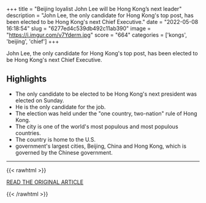+++
title = "Beijing loyalist John Lee will be Hong Kong’s next leader"
description = "John Lee, the only candidate for Hong Kong's top post, has been elected to be Hong Kong's next Chief Executive."
date = "2022-05-08 16:18:54"
slug = "6277ed4c539db492c11ab390"
image = "https://i.imgur.com/v7Yderm.jpg"
score = "664"
categories = ['kongs', 'beijing', 'chief']
+++

John Lee, the only candidate for Hong Kong's top post, has been elected to be Hong Kong's next Chief Executive.

## Highlights

- The only candidate to be elected to be Hong Kong's next president was elected on Sunday.
- He is the only candidate for the job.
- The election was held under the "one country, two-nation" rule of Hong Kong.
- The city is one of the world's most populous and most populous countries.
- The country is home to the U.S.
- government's largest cities, Beijing, China and Hong Kong, which is governed by the Chinese government.

---

{{< rawhtml >}}
  <p class="article-category">
    <a target="_blank" href="https://www.cnbc.com/2022/05/08/china-loyalist-john-lee-will-be-hong-kongs-next-leader.html">READ THE ORIGINAL ARTICLE</a>
  </p>
{{< /rawhtml >}}
